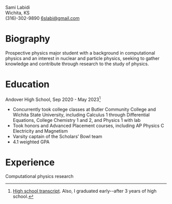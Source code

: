 Sami Labidi <br>
Wichita, KS<br>
(316)-302-9890
6slabi@gmail.com 

# Biography
Prospective physics major student with a background in computational physics and an interest in nuclear and particle physics, seeking to gather knowledge and contribute through research to the study of physics.

# Education
Andover High School, Sep 2020 - May 2023[^1]
- Concurrently took college classes at Butler Community College and Wichita State University, including Calculus 1 through Differential Equations, College Chemistry 1 and 2, and Physics 1 with lab
- Took honors and Advanced Placement courses, including AP Physics C Electricity and Magnetism
- Varsity captain of the Scholars’ Bowl team
- 4.1 weighted GPA
[^1]: [High school transcript](https://slabii.github.io/transcript-censored.pdf). Also, I graduated early--after 3 years of high school.
# Experience
Computational physics research 


